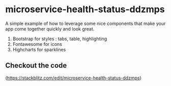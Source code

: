# microservice-health-status-ddzmps

A simple example of how to leverage some nice components that make your app come together quickly and look great.
1. Bootstrap for styles : tabs, table, highlighting
2. Fontawesome for icons
3. Highcharts for sparklines

## Checkout the code
(https://stackblitz.com/edit/microservice-health-status-ddzmps)
